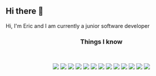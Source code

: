 ## Hi there 👋

<!--
**TheBowser20/TheBowser20** is a ✨ _special_ ✨ repository because its `README.md` (this file) appears on your GitHub profile.

Here are some ideas to get you started:

- 🔭 I’m currently working on ...
- 🌱 I’m currently learning ...
- 👯 I’m looking to collaborate on ...
- 🤔 I’m looking for help with ...
- 💬 Ask me about ...
- 📫 How to reach me: ...
- 😄 Pronouns: ...
- ⚡ Fun fact: ...
-->

Hi, I'm Eric and I am currently a junior software developer

<h3 align="center">Things I know</h3><br clear="center"/>
<p align="center">
<img src="https://img.shields.io/badge/-Python-006400?logo=python&logoColor=white&style=for-the-badge"/>
<img src="https://img.shields.io/badge/-C-4682B4?logo=C&logoColor=white&style=for-the-badge"/>
<img src="https://img.shields.io/badge/C%23-%23239120.svg?logo=C&logoColor=white&style=for-the-badge"/>
<img src="https://img.shields.io/badge/-SQL-CC2927?logo=mysql&logoColor=white&style=for-the-badge"/>
<img src="https://img.shields.io/badge/-Android Studio-3DDC84?logo=androidstudio&logoColor=white&style=for-the-badge"/>
<img src="https://img.shields.io/badge/Google%20Cloud-%234285F4.svg?logo=google-cloud&logoColor=white&style=for-the-badge"/>
<img src="https://img.shields.io/badge/Django-%23092E20.svg?logo=django&logoColor=white&style=for-the-badge"/>
<img src="https://img.shields.io/badge/React-%2320232a.svg?logo=react&logoColor=%2361DAFB&style=for-the-badge"/>
<img src="https://img.shields.io/badge/Storybook-FF4785?logo=craftcms&logoColor=white&style=for-the-badge"/>
<img src="https://img.shields.io/badge/-Javascript-F7DF1E?logo=javascript&logoColor=white&style=for-the-badge"/>
<img src="https://img.shields.io/badge/-HTML-E34F26?logo=html5&logoColor=white&style=for-the-badge"/>
<img src="https://img.shields.io/badge/-CSS-1572B6?logo=css3&logoColor=white&style=for-the-badge"/>
<img src="https://img.shields.io/badge/R-%23276DC3.svg?logo=r&logoColor=white&style=for-the-badge"/>
</p>
